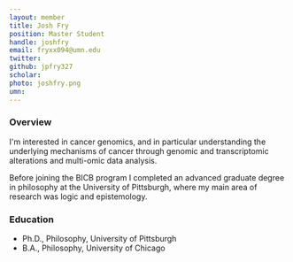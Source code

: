 ```yaml
---
layout: member
title: Josh Fry 
position: Master Student
handle: joshfry
email: fryxx094@umn.edu
twitter:
github: jpfry327
scholar: 
photo: joshfry.png
umn: 
---
```


### Overview
I'm interested in cancer genomics, and in particular understanding the underlying mechanisms of cancer through genomic and transcriptomic alterations and multi-omic data analysis. 

Before joining the BICB program I completed an advanced graduate degree in philosophy at the University of Pittsburgh, where my main area of research was logic and epistemology.  

### Education
- Ph.D., Philosophy, University of Pittsburgh
- B.A., Philosophy, University of Chicago

